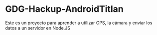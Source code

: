 GDG-Hackup-AndroidTitlan
========================

Este es un proyecto para aprender a utilizar GPS, la cámara y enviar los datos a un servidor en Node.JS